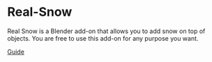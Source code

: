 # Real-Snow
Real Snow is a Blender add-on that allows you to add snow on top of objects. You are free to use this add-on for any purpose you want.

[Guide](https://3d-wolf.com/products/snow)
